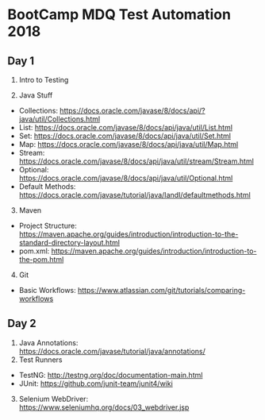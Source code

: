 # BootCamp MDQ Test Automation 2018

## Day 1

1. Intro to Testing

2. Java Stuff
- Collections: https://docs.oracle.com/javase/8/docs/api/?java/util/Collections.html
- List: https://docs.oracle.com/javase/8/docs/api/java/util/List.html
- Set: https://docs.oracle.com/javase/8/docs/api/java/util/Set.html
- Map: https://docs.oracle.com/javase/8/docs/api/java/util/Map.html
- Stream: https://docs.oracle.com/javase/8/docs/api/java/util/stream/Stream.html
- Optional: https://docs.oracle.com/javase/8/docs/api/java/util/Optional.html
- Default Methods: https://docs.oracle.com/javase/tutorial/java/IandI/defaultmethods.html

3. Maven
- Project Structure: https://maven.apache.org/guides/introduction/introduction-to-the-standard-directory-layout.html
- pom.xml: https://maven.apache.org/guides/introduction/introduction-to-the-pom.html

4. Git
- Basic Workflows: https://www.atlassian.com/git/tutorials/comparing-workflows

## Day 2

1. Java Annotations: https://docs.oracle.com/javase/tutorial/java/annotations/
2. Test Runners
- TestNG: http://testng.org/doc/documentation-main.html
- JUnit: https://github.com/junit-team/junit4/wiki
3. Selenium WebDriver: https://www.seleniumhq.org/docs/03_webdriver.jsp
